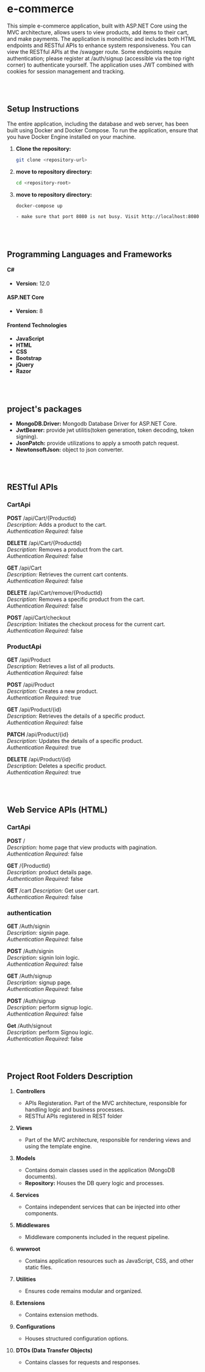 # e-commerce

This simple e-commerce application, built with ASP.NET Core using the MVC architecture, allows users to view products, add items to their cart, and make payments. The application is monolithic and includes both HTML endpoints and RESTful APIs to enhance system responsiveness. You can view the RESTful APIs at the /swagger route. Some endpoints require authentication; please register at /auth/signup (accessible via the top right corner) to authenticate yourself. The application uses JWT combined with cookies for session management and tracking.

<br/>
<br/>

## Setup Instructions
The entire application, including the database and web server, has been built using Docker and Docker Compose. To run the application, ensure that you have Docker Engine installed on your machine.

1. **Clone the repository:**
   ```sh
   git clone <repository-url>

2. **move to repository directory:**
   ```sh
   cd <repository-root>
3. **move to repository directory:**
   ```sh
   docker-compose up
   
   - make sure that port 8080 is not busy. Visit http://localhost:8080. Dummy data will be inserted during the application setup process so that you can test the system.  

<br/>
<br/>

## Programming Languages and Frameworks

#### C#

- **Version:** 12.0

#### ASP.NET Core

- **Version:** 8

#### Frontend Technologies
- **JavaScript**
- **HTML**
- **CSS**
- **Bootstrap**
- **jQuery**
- **Razor**

<br/>
<br/>

## project's packages

- **MongoDB.Driver:** Mongodb Database Driver for ASP.NET Core.
- **JwtBearer:** provide jwt utilitis(token generation, token decoding, token signing).
- **JsonPatch:** provide utilizations to apply a smooth patch request.
- **NewtonsoftJson:** object to json converter.

<br/>
<br/>

## RESTful APIs

### CartApi

**POST** /api/Cart/{ProductId}  
*Description:* Adds a product to the cart.  
*Authentication Required:* false

**DELETE** /api/Cart/{ProductId}  
*Description:* Removes a product from the cart.  
*Authentication Required:* false

**GET** /api/Cart  
*Description:* Retrieves the current cart contents.  
*Authentication Required:* false

**DELETE** /api/Cart/remove/{ProductId}  
*Description:* Removes a specific product from the cart.  
*Authentication Required:* false

**POST** /api/Cart/checkout  
*Description:* Initiates the checkout process for the current cart.  
*Authentication Required:* false

### ProductApi

**GET** /api/Product  
*Description:* Retrieves a list of all products.  
*Authentication Required:* false

**POST** /api/Product  
*Description:* Creates a new product.  
*Authentication Required:* true

**GET** /api/Product/{id}  
*Description:* Retrieves the details of a specific product.  
*Authentication Required:* false

**PATCH** /api/Product/{id}  
*Description:* Updates the details of a specific product.  
*Authentication Required:* true

**DELETE** /api/Product/{id}  
*Description:* Deletes a specific product.  
*Authentication Required:* true



<br/>
<br/>

## Web Service APIs (HTML)

### CartApi

**POST** /  
*Description:* home page that view products with pagination.  
*Authentication Required:* false

**GET** /{ProductId}  
*Description:* product details page.  
*Authentication Required:* false

**GET** /cart 
*Description:* Get user cart.  
*Authentication Required:* false

### authentication

**GET** /Auth/signin  
*Description:* signin page.  
*Authentication Required:* false

**POST** /Auth/signin  
*Description:* signin loin logic.  
*Authentication Required:* false


**GET** /Auth/signup  
*Description:* signup page.  
*Authentication Required:* false

**POST** /Auth/signup  
*Description:* perform signup logic.  
*Authentication Required:* false


**Get** /Auth/signout  
*Description:* perform Signou logic.  
*Authentication Required:* false






<br/>
<br/>

## Project Root Folders Description

1. **Controllers**
   - APIs Registeration. Part of the MVC architecture, responsible for handling logic and business processes.
   - RESTful APIs registered in REST folder

2. **Views**
   - Part of the MVC architecture, responsible for rendering views and using the template engine.

3. **Models**
   - Contains domain classes used in the application (MongoDB documents).
   - **Repository:** Houses the DB query logic and processes.

4. **Services**
   - Contains independent services that can be injected into other components.

5. **Middlewares**
   - Middleware components included in the request pipeline.

6. **wwwroot**
   - Contains application resources such as JavaScript, CSS, and other static files.

7. **Utilities**
   - Ensures code remains modular and organized.

8. **Extensions**
   - Contains extension methods.

9. **Configurations**
   - Houses structured configuration options.

10. **DTOs (Data Transfer Objects)**
    - Contains classes for requests and responses.

